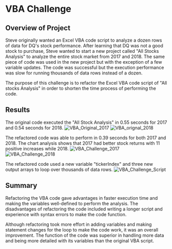 # VBA Challenge

## Overview of Project
Steve originally wanted an Excel VBA code script to analyze a dozen rows of data for DQ's stock performance. After learning that DQ was not a good stock to purchase, Steve wanted to start a new project called "All Stocks Analysis" to analyze the entire stock market from 2017 and 2018. The same piece of code was used in the new project but with the exception of a few variable updates. The code was successful but the execution performance was slow for running thousands of data rows instead of a dozen. 

The purpose of this challenge is to refactor the Excel VBA code script of "All stocks Analysis" in order to shorten the time process of performing the code. 


## Results
The original code executed the "All Stock Analysis" in 0.55 seconds for 2017 and 0.54 seconds for 2018. 
![VBA_Original_2017](https://user-images.githubusercontent.com/106359564/202310473-1b927a31-80d0-45ac-b4f7-692eb6425be3.png)
![VBA_orignal_2018](https://user-images.githubusercontent.com/106359564/202310490-b58eb6a7-9d5c-473b-9238-c0094bcf505d.png)

The refactored code was able to perform in 0.39 seconds for both 2017 and 2018. The chart analysis shows that 2017 had better stock returns with 11 positive increases while 2018.
![VBA_Challenge_2017](https://user-images.githubusercontent.com/106359564/202310891-a2390c52-c24b-4d9a-8aa8-d28a9f74fcba.png)
![VBA_Challenge_2018](https://user-images.githubusercontent.com/106359564/202310897-0038ffca-de01-44af-a444-d42d5415ed68.png)


The refactored code used a new variable "tickerIndex" and three new output arrays to loop over thousands of data rows.
![VBA_Challenge_Script](https://user-images.githubusercontent.com/106359564/202310557-90be945f-3385-4a93-ae70-a9966f256572.png)


## Summary
Refactoring the VBA code gave advantages in faster execution time and making the variables well-defined to perform the analysis. The disadvantages of refactoring the code included writing a longer script and experience with syntax errors to make the code function.

Although refactoring took more effort in adding variables and making statement changes for the loop to make the code work, it was an overall improvement. The function of the code was superior in handling more data and being more detailed with its variables than the original VBA script.
